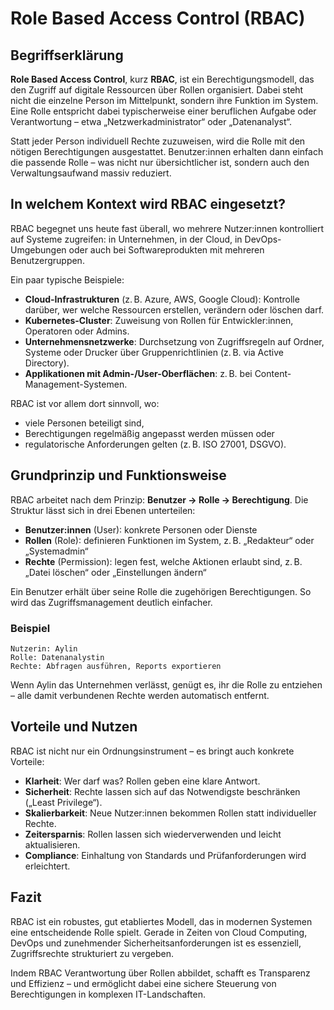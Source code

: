 # Role Based Access Control (RBAC)

## Begriffserklärung

**Role Based Access Control**, kurz **RBAC**, ist ein Berechtigungsmodell, das den Zugriff auf digitale Ressourcen über Rollen organisiert. Dabei steht nicht die einzelne Person im Mittelpunkt, sondern ihre Funktion im System. Eine Rolle entspricht dabei typischerweise einer beruflichen Aufgabe oder Verantwortung – etwa „Netzwerkadministrator“ oder „Datenanalyst“.

Statt jeder Person individuell Rechte zuzuweisen, wird die Rolle mit den nötigen Berechtigungen ausgestattet. Benutzer:innen erhalten dann einfach die passende Rolle – was nicht nur übersichtlicher ist, sondern auch den Verwaltungsaufwand massiv reduziert.

## In welchem Kontext wird RBAC eingesetzt?

RBAC begegnet uns heute fast überall, wo mehrere Nutzer:innen kontrolliert auf Systeme zugreifen: in Unternehmen, in der Cloud, in DevOps-Umgebungen oder auch bei Softwareprodukten mit mehreren Benutzergruppen.

Ein paar typische Beispiele:

- **Cloud-Infrastrukturen** (z. B. Azure, AWS, Google Cloud): Kontrolle darüber, wer welche Ressourcen erstellen, verändern oder löschen darf.
- **Kubernetes-Cluster**: Zuweisung von Rollen für Entwickler:innen, Operatoren oder Admins.
- **Unternehmensnetzwerke**: Durchsetzung von Zugriffsregeln auf Ordner, Systeme oder Drucker über Gruppenrichtlinien (z. B. via Active Directory).
- **Applikationen mit Admin-/User-Oberflächen**: z. B. bei Content-Management-Systemen.

RBAC ist vor allem dort sinnvoll, wo:

- viele Personen beteiligt sind,
- Berechtigungen regelmäßig angepasst werden müssen oder
- regulatorische Anforderungen gelten (z. B. ISO 27001, DSGVO).

## Grundprinzip und Funktionsweise

RBAC arbeitet nach dem Prinzip: **Benutzer → Rolle → Berechtigung**. Die Struktur lässt sich in drei Ebenen unterteilen:

- **Benutzer:innen** (User): konkrete Personen oder Dienste
- **Rollen** (Role): definieren Funktionen im System, z. B. „Redakteur“ oder „Systemadmin“
- **Rechte** (Permission): legen fest, welche Aktionen erlaubt sind, z. B. „Datei löschen“ oder „Einstellungen ändern“

Ein Benutzer erhält über seine Rolle die zugehörigen Berechtigungen. So wird das Zugriffsmanagement deutlich einfacher.

### Beispiel

```
Nutzerin: Aylin
Rolle: Datenanalystin
Rechte: Abfragen ausführen, Reports exportieren
```

Wenn Aylin das Unternehmen verlässt, genügt es, ihr die Rolle zu entziehen – alle damit verbundenen Rechte werden automatisch entfernt.

## Vorteile und Nutzen

RBAC ist nicht nur ein Ordnungsinstrument – es bringt auch konkrete Vorteile:

- **Klarheit**: Wer darf was? Rollen geben eine klare Antwort.
- **Sicherheit**: Rechte lassen sich auf das Notwendigste beschränken („Least Privilege“).
- **Skalierbarkeit**: Neue Nutzer:innen bekommen Rollen statt individueller Rechte.
- **Zeitersparnis**: Rollen lassen sich wiederverwenden und leicht aktualisieren.
- **Compliance**: Einhaltung von Standards und Prüfanforderungen wird erleichtert.

## Fazit

RBAC ist ein robustes, gut etabliertes Modell, das in modernen Systemen eine entscheidende Rolle spielt. Gerade in Zeiten von Cloud Computing, DevOps und zunehmender Sicherheitsanforderungen ist es essenziell, Zugriffsrechte strukturiert zu vergeben.

Indem RBAC Verantwortung über Rollen abbildet, schafft es Transparenz und Effizienz – und ermöglicht dabei eine sichere Steuerung von Berechtigungen in komplexen IT-Landschaften.